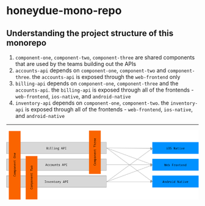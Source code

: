 # honeydue-mono-repo

## Understanding the project structure of this monorepo

1. `component-one`, `component-two`, `component-three` are shared components that are used by the teams building out the APIs
2. `accounts-api` depends on `component-one`, `component-two` and `component-three`.  the `accounts-api` is exposed through the `web-frontend` only
3. `billing-api` depends on `component-one`, `component-three` and the `accounts-api`.  the `billing-api` is exposed through all of the frontends - `web-frontend`, `ios-native`, and `android-native`
4. `inventory-api` depends on `component-one`, `component-two`.  the `inventory-api` is exposed through all of the frontends - `web-frontend`, `ios-native`, and `android-native`

---

![Monorepo Structure](images/monorepo-structure.png)
